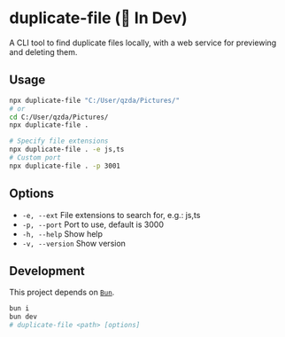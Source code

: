 # duplicate-file (🚧 In Dev)

A CLI tool to find duplicate files locally, with a web service for previewing and deleting them.

## Usage

```bash
npx duplicate-file "C:/User/qzda/Pictures/"
# or
cd C:/User/qzda/Pictures/
npx duplicate-file .

# Specify file extensions
npx duplicate-file . -e js,ts
# Custom port
npx duplicate-file . -p 3001
```

## Options

- `-e, --ext` File extensions to search for, e.g.: js,ts
- `-p, --port` Port to use, default is 3000
- `-h, --help` Show help
- `-v, --version` Show version

## Development

This project depends on [`Bun`](https://bun.sh).

```bash
bun i
bun dev
# duplicate-file <path> [options]
```
